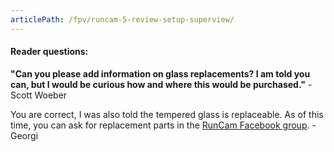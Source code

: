 ```yaml
---
articlePath: /fpv/runcam-5-review-setup-superview/
---
```


#### Reader questions:

**"Can you please add information on glass replacements? I am told you can, but I would be curious how and where this would be purchased."** - Scott Woeber

You are correct, I was also told the tempered glass is replaceable. As of this time, you can ask for replacement parts in the [RunCam Facebook group](https://www.facebook.com/groups/RunCam/). - Georgi
